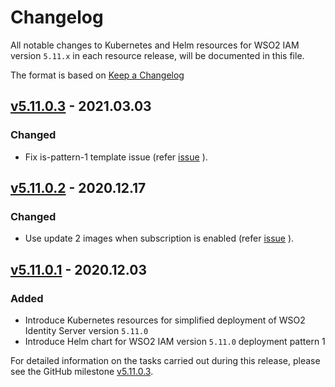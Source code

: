 # Changelog

All notable changes to Kubernetes and Helm resources for WSO2 IAM version `5.11.x` in each resource release, will be documented in this file.

The format is based on [Keep a Changelog](https://keepachangelog.com/en/1.0.0/)

## [v5.11.0.3] - 2021.03.03

### Changed

- Fix is-pattern-1 template issue (refer [issue](https://github.com/wso2/kubernetes-is/issues/288) ).

## [v5.11.0.2] - 2020.12.17

### Changed

- Use update 2 images when subscription is enabled (refer [issue](https://github.com/wso2/kubernetes-is/issues/280) ).

## [v5.11.0.1] - 2020.12.03

### Added

- Introduce Kubernetes resources for simplified deployment of WSO2 Identity Server version `5.11.0`
- Introduce Helm chart for WSO2 IAM version `5.11.0` deployment pattern 1

For detailed information on the tasks carried out during this release, please see the GitHub milestone
[v5.11.0.3](https://github.com/wso2/kubernetes-is/milestone/12).

[v5.11.0.1]: https://github.com/wso2/kubernetes-is/compare/v5.10.0.2...v5.11.0.1
[v5.11.0.2]: https://github.com/wso2/kubernetes-is/compare/v5.11.0.1...v5.11.0.2
[v5.11.0.3]: https://github.com/wso2/kubernetes-is/compare/v5.11.0.2...v5.11.0.3
